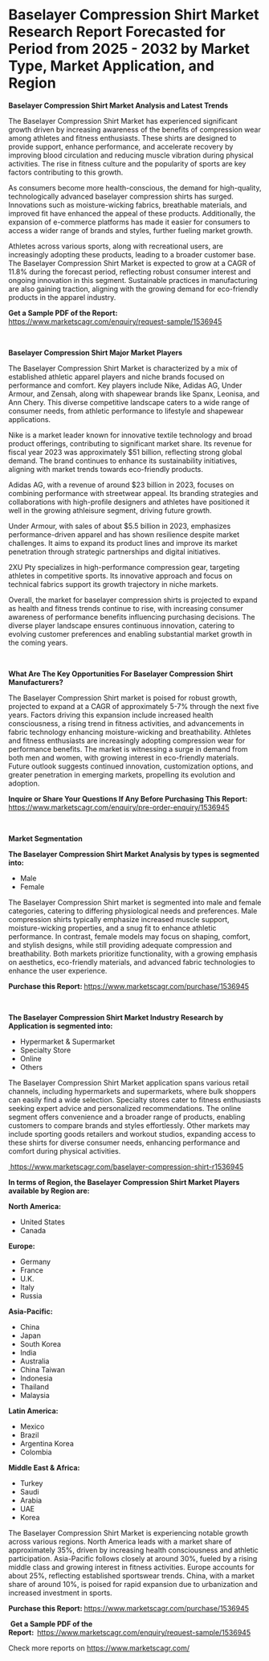 <p><h1>Baselayer Compression Shirt Market Research Report Forecasted for Period from 2025 -  2032 by Market Type, Market Application, and Region</h1></p><p><strong>Baselayer Compression Shirt Market Analysis and Latest Trends</strong></p>
<p><p>The Baselayer Compression Shirt Market has experienced significant growth driven by increasing awareness of the benefits of compression wear among athletes and fitness enthusiasts. These shirts are designed to provide support, enhance performance, and accelerate recovery by improving blood circulation and reducing muscle vibration during physical activities. The rise in fitness culture and the popularity of sports are key factors contributing to this growth.</p><p>As consumers become more health-conscious, the demand for high-quality, technologically advanced baselayer compression shirts has surged. Innovations such as moisture-wicking fabrics, breathable materials, and improved fit have enhanced the appeal of these products. Additionally, the expansion of e-commerce platforms has made it easier for consumers to access a wider range of brands and styles, further fueling market growth.</p><p>Athletes across various sports, along with recreational users, are increasingly adopting these products, leading to a broader customer base. The Baselayer Compression Shirt Market is expected to grow at a CAGR of 11.8% during the forecast period, reflecting robust consumer interest and ongoing innovation in this segment. Sustainable practices in manufacturing are also gaining traction, aligning with the growing demand for eco-friendly products in the apparel industry.</p></p>
<p><strong>Get a Sample PDF of the Report:&nbsp;</strong> <a href="https://www.marketscagr.com/enquiry/request-sample/1536945?utm_campaign=2339&utm_medium=2&utm_source=Github&utm_content=ia&utm_term=09022025&utm_id=baselayer-compression-shirt">https://www.marketscagr.com/enquiry/request-sample/1536945</a></p>
<p>&nbsp;</p>
<p><strong>Baselayer Compression Shirt Major Market Players</strong></p>
<p><p>The Baselayer Compression Shirt Market is characterized by a mix of established athletic apparel players and niche brands focused on performance and comfort. Key players include Nike, Adidas AG, Under Armour, and Zensah, along with shapewear brands like Spanx, Leonisa, and Ann Chery. This diverse competitive landscape caters to a wide range of consumer needs, from athletic performance to lifestyle and shapewear applications.</p><p>Nike is a market leader known for innovative textile technology and broad product offerings, contributing to significant market share. Its revenue for fiscal year 2023 was approximately $51 billion, reflecting strong global demand. The brand continues to enhance its sustainability initiatives, aligning with market trends towards eco-friendly products.</p><p>Adidas AG, with a revenue of around $23 billion in 2023, focuses on combining performance with streetwear appeal. Its branding strategies and collaborations with high-profile designers and athletes have positioned it well in the growing athleisure segment, driving future growth.</p><p>Under Armour, with sales of about $5.5 billion in 2023, emphasizes performance-driven apparel and has shown resilience despite market challenges. It aims to expand its product lines and improve its market penetration through strategic partnerships and digital initiatives.</p><p>2XU Pty specializes in high-performance compression gear, targeting athletes in competitive sports. Its innovative approach and focus on technical fabrics support its growth trajectory in niche markets.</p><p>Overall, the market for baselayer compression shirts is projected to expand as health and fitness trends continue to rise, with increasing consumer awareness of performance benefits influencing purchasing decisions. The diverse player landscape ensures continuous innovation, catering to evolving customer preferences and enabling substantial market growth in the coming years.</p></p>
<p>&nbsp;</p>
<p><strong>What Are The Key Opportunities For Baselayer Compression Shirt Manufacturers?</strong></p>
<p><p>The Baselayer Compression Shirt market is poised for robust growth, projected to expand at a CAGR of approximately 5-7% through the next five years. Factors driving this expansion include increased health consciousness, a rising trend in fitness activities, and advancements in fabric technology enhancing moisture-wicking and breathability. Athletes and fitness enthusiasts are increasingly adopting compression wear for performance benefits. The market is witnessing a surge in demand from both men and women, with growing interest in eco-friendly materials. Future outlook suggests continued innovation, customization options, and greater penetration in emerging markets, propelling its evolution and adoption.</p></p>
<p><strong>Inquire or Share Your Questions If Any Before Purchasing This Report:</strong> <a href="https://www.marketscagr.com/enquiry/pre-order-enquiry/1536945?utm_campaign=2339&utm_medium=2&utm_source=Github&utm_content=ia&utm_term=09022025&utm_id=baselayer-compression-shirt">https://www.marketscagr.com/enquiry/pre-order-enquiry/1536945</a></p>
<p>&nbsp;</p>
<p><strong>Market Segmentation</strong></p>
<p><strong>The Baselayer Compression Shirt Market Analysis by types is segmented into:</strong></p>
<p><ul><li>Male</li><li>Female</li></ul></p>
<p><p>The Baselayer Compression Shirt market is segmented into male and female categories, catering to differing physiological needs and preferences. Male compression shirts typically emphasize increased muscle support, moisture-wicking properties, and a snug fit to enhance athletic performance. In contrast, female models may focus on shaping, comfort, and stylish designs, while still providing adequate compression and breathability. Both markets prioritize functionality, with a growing emphasis on aesthetics, eco-friendly materials, and advanced fabric technologies to enhance the user experience.</p></p>
<p><strong>Purchase this Report:&nbsp;</strong><a href="https://www.marketscagr.com/purchase/1536945?utm_campaign=2339&utm_medium=2&utm_source=Github&utm_content=ia&utm_term=09022025&utm_id=baselayer-compression-shirt">https://www.marketscagr.com/purchase/1536945</a></p>
<p>&nbsp;</p>
<p><strong>The Baselayer Compression Shirt Market Industry Research by Application is segmented into:</strong></p>
<p><ul><li>Hypermarket & Supermarket</li><li>Specialty Store</li><li>Online</li><li>Others</li></ul></p>
<p><p>The Baselayer Compression Shirt Market application spans various retail channels, including hypermarkets and supermarkets, where bulk shoppers can easily find a wide selection. Specialty stores cater to fitness enthusiasts seeking expert advice and personalized recommendations. The online segment offers convenience and a broader range of products, enabling customers to compare brands and styles effortlessly. Other markets may include sporting goods retailers and workout studios, expanding access to these shirts for diverse consumer needs, enhancing performance and comfort during physical activities.</p></p>
<p><a href="https://www.marketscagr.com/baselayer-compression-shirt-r1536945?utm_campaign=2339&utm_medium=2&utm_source=Github&utm_content=ia&utm_term=09022025&utm_id=baselayer-compression-shirt">&nbsp;https://www.marketscagr.com/baselayer-compression-shirt-r1536945</a></p>
<p><strong>In terms of Region, the Baselayer Compression Shirt Market Players available by Region are:</strong></p>
<p>
    <p> <strong> North America: </strong>
        <ul>
            <li>United States</li>
            <li>Canada</li>
        </ul>
        </p> 
    <p> <strong> Europe: </strong>
        <ul>
            <li>Germany</li>
            <li>France</li>
            <li>U.K.</li>
            <li>Italy</li>
            <li>Russia</li>
        </ul>
        </p> 
    <p> <strong> Asia-Pacific: </strong>
        <ul>
            <li>China</li>
            <li>Japan</li>
            <li>South Korea</li>
            <li>India</li>
            <li>Australia</li>
            <li>China Taiwan</li>
            <li>Indonesia</li>
            <li>Thailand</li>
            <li>Malaysia</li>
        </ul>
        </p> 
    <p> <strong> Latin America: </strong>
        <ul>
            <li>Mexico</li>
            <li>Brazil</li>
            <li>Argentina Korea</li>
            <li>Colombia</li>
        </ul>
        </p> 
    <p> <strong> Middle East & Africa: </strong>
        <ul>
            <li>Turkey</li>
            <li>Saudi</li>
            <li>Arabia</li>
            <li>UAE</li>
            <li>Korea</li>
        </ul>
    </p>
    </p>
<p><p>The Baselayer Compression Shirt Market is experiencing notable growth across various regions. North America leads with a market share of approximately 35%, driven by increasing health consciousness and athletic participation. Asia-Pacific follows closely at around 30%, fueled by a rising middle class and growing interest in fitness activities. Europe accounts for about 25%, reflecting established sportswear trends. China, with a market share of around 10%, is poised for rapid expansion due to urbanization and increased investment in sports.</p></p>
<p><strong>Purchase this Report: </strong><a href="https://www.marketscagr.com/purchase/1536945?utm_campaign=2339&utm_medium=2&utm_source=Github&utm_content=ia&utm_term=09022025&utm_id=baselayer-compression-shirt">https://www.marketscagr.com/purchase/1536945</a></p>
<p>&nbsp;<strong>Get a Sample PDF of the Report:&nbsp;&nbsp;</strong><a href="https://www.marketscagr.com/enquiry/request-sample/1536945?utm_campaign=2339&utm_medium=2&utm_source=Github&utm_content=ia&utm_term=09022025&utm_id=baselayer-compression-shirt">https://www.marketscagr.com/enquiry/request-sample/1536945</a></p>
<p><strong></strong></p>
<p>Check more reports on <a href="https://www.marketscagr.com/?utm_campaign=2339&utm_medium=2&utm_source=Github&utm_content=ia&utm_term=09022025&utm_id=baselayer-compression-shirt">https://www.marketscagr.com/</a></p>